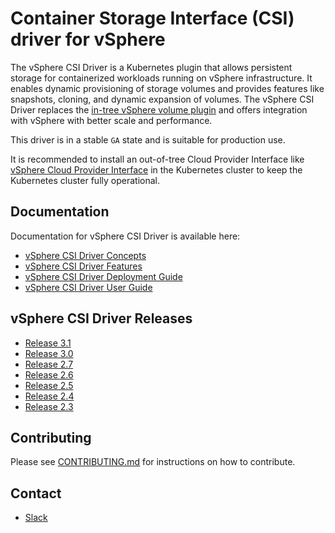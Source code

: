 <!-- markdownlint-disable MD034 -->
# Container Storage Interface (CSI) driver for vSphere

The vSphere CSI Driver is a Kubernetes plugin that allows persistent storage for containerized workloads running on vSphere infrastructure. It enables dynamic provisioning of storage volumes and provides features like snapshots, cloning, and dynamic expansion of volumes. The vSphere CSI Driver replaces the [in-tree vSphere volume plugin]( https://kubernetes.io/docs/concepts/storage/volumes/#vspherevolume) and offers integration with vSphere with better scale and performance.

This driver is in a stable `GA` state and is suitable for production use.  

It is recommended to install an out-of-tree Cloud Provider Interface like [vSphere Cloud Provider Interface](https://github.com/kubernetes/cloud-provider-vsphere) in the Kubernetes cluster to keep the Kubernetes cluster fully operational.

## Documentation

Documentation for vSphere CSI Driver is available here:

* [vSphere CSI Driver Concepts](https://docs.vmware.com/en/VMware-vSphere-Container-Storage-Plug-in/3.0/vmware-vsphere-csp-getting-started/GUID-74AF02D7-1562-48BD-A9FE-C81A53342AC3.html)
* [vSphere CSI Driver Features](https://docs.vmware.com/en/VMware-vSphere-Container-Storage-Plug-in/3.0/vmware-vsphere-csp-getting-started/GUID-D4AAD99E-9128-40CE-B89C-AD451DA8379D.html#GUID-E59B13F5-6F49-4619-9877-DF710C365A1E)
* [vSphere CSI Driver Deployment Guide](https://docs.vmware.com/en/VMware-vSphere-Container-Storage-Plug-in/3.0/vmware-vsphere-csp-getting-started/GUID-6DBD2645-FFCF-4076-80BE-AD44D7141521.html)
* [vSphere CSI Driver User Guide](https://docs.vmware.com/en/VMware-vSphere-Container-Storage-Plug-in/3.0/vmware-vsphere-csp-getting-started/GUID-6DBD2645-FFCF-4076-80BE-AD44D7141521.html)

## vSphere CSI Driver Releases

* [Release 3.1](https://docs.vmware.com/en/VMware-vSphere-Container-Storage-Plug-in/3.0/rn/vmware-vsphere-container-storage-plugin-30-release-notes/index.html#vSphere%20Container%20Storage%20Plug-in%203.1.x)
* [Release 3.0](https://docs.vmware.com/en/VMware-vSphere-Container-Storage-Plug-in/3.0/rn/vmware-vsphere-container-storage-plugin-30-release-notes/index.html)
* [Release 2.7](https://docs.vmware.com/en/VMware-vSphere-Container-Storage-Plug-in/2.7/rn/vmware-vsphere-container-storage-plugin-27-release-notes/index.html)
* [Release 2.6](https://docs.vmware.com/en/VMware-vSphere-Container-Storage-Plug-in/2.6/rn/vmware-vsphere-container-storage-plugin-26-release-notes/index.html)
* [Release 2.5](https://docs.vmware.com/en/VMware-vSphere-Container-Storage-Plug-in/2.5/rn/vmware-vsphere-container-storage-plugin-25-release-notes/index.html)
* [Release 2.4](https://docs.vmware.com/en/VMware-vSphere-Container-Storage-Plug-in/2.4/rn/vmware-vsphere-container-storage-plugin-24-release-notes/index.html)
* [Release 2.3](https://docs.vmware.com/en/VMware-vSphere-Container-Storage-Plug-in/2.3/rn/vmware-vsphere-container-storage-plugin-23-release-notes/index.html)

## Contributing

Please see [CONTRIBUTING.md](CONTRIBUTING.md) for instructions on how to contribute.

## Contact

* [Slack](https://kubernetes.slack.com/messages/provider-vsphere)
